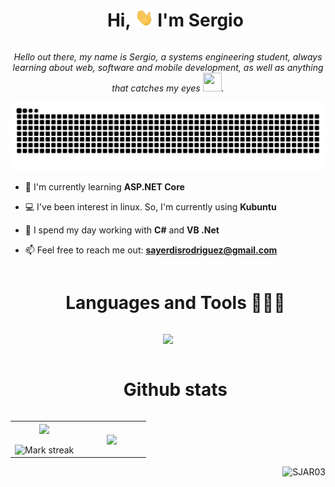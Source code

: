 <!--Presentation-->
<div id="user-content-toc">
  <ul align="center">
    <summary><h1 style="display: inline-block">Hi, <img src="https://raw.githubusercontent.com/ABSphreak/ABSphreak/master/gifs/Hi.gif" width="30px"> I'm Sergio</h1></summary>
  </ul>
</div>
<!--Presentation-->

<!-- Some facts -->
<p align="center">
  <em>
    Hello out there, my name is Sergio, a systems engineering student, always learning about web, software and mobile development, as well as anything that catches my eyes <img src="https://cultofthepartyparrot.com/parrots/hd/laptop_parrot.gif" width="30" height="30"/>.
  </em> 
  <br>
</p>
<!-- Some facts ends-->

<!--- snake -->
<!-- <h4>Snake eating my contributions graph</h4> -->
<div align="center">
  <img  src="https://github.com/SJAR03/SJAR03/blob/output/github-contribution-grid-snake-dark.svg"
       alt="snake" /></a>
</div>

<!--Intro start-->

- 🌱 I'm currently learning **ASP.NET Core**

- 💻 I've been interest in linux. So, I'm currently using **Kubuntu**

- 💼 I spend my day working with **C#** and **VB .Net**

- 📫 Feel free to reach me out: **sayerdisrodriguez@gmail.com**
<!--Intro end-->

<!--tech stack-->
<div id="user-content-toc">
  <ul align="center">
    <summary><h1 style="display: inline-block">Languages and Tools 👨🏻‍💻</h1></summary>
  </ul>
</div>
<!--tech stack icons-->
<p align="center">
  
  <a href="https://skillicons.dev">
    <img src="https://skillicons.dev/icons?i=html,css,javascript,react,astro,mysql,postgres,tailwind,bootstrap,java,spring,c,cpp,cs,dotnet,git,postman,vite,aws,idea,vscode,visualstudio,linux,github&perline=10" />
  </a>
</p>
<!--tech stack icons-->

<!--- stats(start) -->
<div id="user-content-toc">
  <ul align="center">
    <summary><h1 style="display: inline-block">Github stats</h1></summary>
  </ul>
</div>
<p align="center">
<table align="center">
<tr border="none">
<td width="50%" align="center">
  
  <img  align="center"  src="https://github-readme-stats.vercel.app/api?username=SJAR03&theme=gruvbox&show_icons=true&count_private=true" />
  <br></br>
  <img  title="🔥 Get streak stats for your profile at git.io/streak-stats" alt="Mark streak" src="https://github-readme-streak-stats.herokuapp.com/?user=SJAR03&theme=gruvbox&hide_border=false" /> 
</td>

<td width="50%" align="center">

  <img  align="center"  src="https://github-readme-stats.anuraghazra1.vercel.app/api/top-langs/?username=SJAR03&hide=html,cmake,css,scss,powershell,assembly,procfile,shell,less,c&theme=gruvbox&hide_border=false&no-bg=true&no-frame=true&langs_count=10" width = 400/>
  
  </td>
</tr>
</table>

</p>        
<!--- stats (end) -->

<!--profile visit count-->
<p align="right">
<img src="https://komarev.com/ghpvc/?username=SJAR03&label=Profile%20views&color=D1781D&style=for-the-badge" alt="SJAR03" width = 150/>
</p>
<!--profile visit count ends-->
